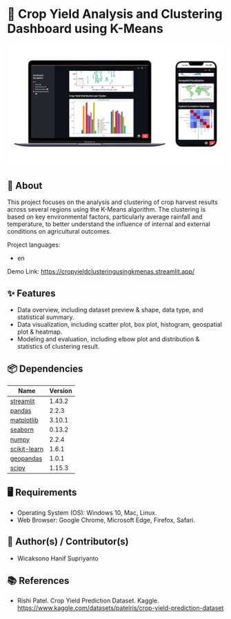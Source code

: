 # 🌾 Crop Yield Analysis and Clustering Dashboard using K-Means

![Alt Text](thumbnail_clustering.png)

## 🔎 About
This project focuses on the analysis and clustering of crop harvest results across several regions using the K-Means algorithm. The clustering is based on key environmental factors, particularly average rainfall and temperature, to better understand the influence of internal and external conditions on agricultural outcomes.

Project languages:
* en

Demo Link:
https://cropyieldclusteringusingkmenas.streamlit.app/

## ✨ Features
* Data overview, including dataset preview & shape, data type, and statistical summary.
* Data visualization, including scatter plot, box plot, histogram, geospatial plot & heatmap.
* Modeling and evaluation, including elbow plot and distribution & statistics of clustering result.
  
## 📦 Dependencies
|  Name  |  Version  |
|--------|-----------|
|[streamlit](https://pypi.org/project/streamlit/)|1.43.2|
|[pandas](https://pypi.org/project/pandas/)|2.2.3|
|[matplotlib](https://pypi.org/project/matplotlib/)|3.10.1|
|[seaborn](https://pypi.org/project/seaborn/)|0.13.2|
|[numpy](https://pypi.org/project/numpy/)|2.2.4|
|[scikit-learn](https://pypi.org/project/scikit-learn/)|1.6.1|
|[geopandas](https://pypi.org/project/geopandas/)|1.0.1|
|[scipy](https://pypi.org/project/scipy/)|1.15.3|

## 🖥️ Requirements
* Operating System (OS): Windows 10, Mac, Linux.
* Web Browser: Google Chrome, Microsoft Edge, Firefox, Safari.

## 🥼 Author(s) / Contributor(s)
* Wicaksono Hanif Supriyanto

## 📚 References
* Rishi Patel. Crop Yield Prediction Dataset. Kaggle. https://www.kaggle.com/datasets/patelris/crop-yield-prediction-dataset
